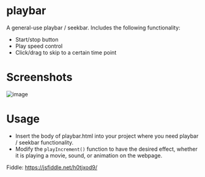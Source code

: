 # playbar
A general-use playbar / seekbar. Includes the following functionality:

- Start/stop button
- Play speed control
- Click/drag to skip to a certain time point

# Screenshots

![image](https://user-images.githubusercontent.com/97144053/224524702-aabc08ab-1d08-4909-830f-e9adf0de9b2e.png)

# Usage
- Insert the body of playbar.html into your project where you need playbar / seekbar functionality.
- Modify the `playIncrement()` function to have the desired effect, whether it is playing a movie, sound, or animation on the webpage. 

Fiddle: https://jsfiddle.net/h0tjxod9/ 

